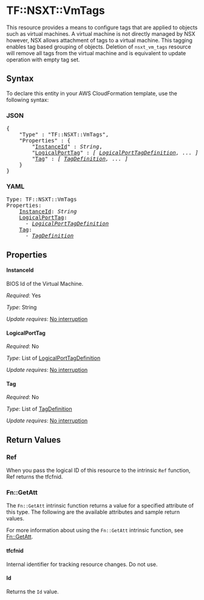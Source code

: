 # TF::NSXT::VmTags

This resource provides a means to configure tags that are applied to objects such as virtual machines. A virtual machine is not directly managed by NSX however, NSX allows attachment of tags to a virtual machine. This tagging enables tag based grouping of objects. Deletion of `nsxt_vm_tags` resource will remove all tags from the virtual machine and is equivalent to update operation with empty tag set.

## Syntax

To declare this entity in your AWS CloudFormation template, use the following syntax:

### JSON

<pre>
{
    "Type" : "TF::NSXT::VmTags",
    "Properties" : {
        "<a href="#instanceid" title="InstanceId">InstanceId</a>" : <i>String</i>,
        "<a href="#logicalporttag" title="LogicalPortTag">LogicalPortTag</a>" : <i>[ <a href="logicalporttagdefinition.md">LogicalPortTagDefinition</a>, ... ]</i>,
        "<a href="#tag" title="Tag">Tag</a>" : <i>[ <a href="tagdefinition.md">TagDefinition</a>, ... ]</i>
    }
}
</pre>

### YAML

<pre>
Type: TF::NSXT::VmTags
Properties:
    <a href="#instanceid" title="InstanceId">InstanceId</a>: <i>String</i>
    <a href="#logicalporttag" title="LogicalPortTag">LogicalPortTag</a>: <i>
      - <a href="logicalporttagdefinition.md">LogicalPortTagDefinition</a></i>
    <a href="#tag" title="Tag">Tag</a>: <i>
      - <a href="tagdefinition.md">TagDefinition</a></i>
</pre>

## Properties

#### InstanceId

BIOS Id of the Virtual Machine.

_Required_: Yes

_Type_: String

_Update requires_: [No interruption](https://docs.aws.amazon.com/AWSCloudFormation/latest/UserGuide/using-cfn-updating-stacks-update-behaviors.html#update-no-interrupt)

#### LogicalPortTag

_Required_: No

_Type_: List of <a href="logicalporttagdefinition.md">LogicalPortTagDefinition</a>

_Update requires_: [No interruption](https://docs.aws.amazon.com/AWSCloudFormation/latest/UserGuide/using-cfn-updating-stacks-update-behaviors.html#update-no-interrupt)

#### Tag

_Required_: No

_Type_: List of <a href="tagdefinition.md">TagDefinition</a>

_Update requires_: [No interruption](https://docs.aws.amazon.com/AWSCloudFormation/latest/UserGuide/using-cfn-updating-stacks-update-behaviors.html#update-no-interrupt)

## Return Values

### Ref

When you pass the logical ID of this resource to the intrinsic `Ref` function, Ref returns the tfcfnid.

### Fn::GetAtt

The `Fn::GetAtt` intrinsic function returns a value for a specified attribute of this type. The following are the available attributes and sample return values.

For more information about using the `Fn::GetAtt` intrinsic function, see [Fn::GetAtt](https://docs.aws.amazon.com/AWSCloudFormation/latest/UserGuide/intrinsic-function-reference-getatt.html).

#### tfcfnid

Internal identifier for tracking resource changes. Do not use.

#### Id

Returns the <code>Id</code> value.


